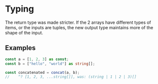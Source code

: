 # Typing

The return type was made stricter. If the 2 arrays have different types of
items, or the inputs are tuples, the new output type maintains more of the shape
of the input.

## Examples

```ts
const a = [1, 2, 3] as const;
const b = ["hello", "world"] as string[];

const concatenated = concat(a, b);
//    ^? [1, 2, 3, ...string[]], was: (string | 1 | 2 | 3)[]
```
